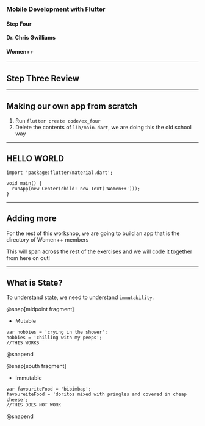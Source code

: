 ### Mobile Development with Flutter
#### Step Four
#### Dr. Chris Gwilliams
#### Women++

---

## Step Three Review

---

## Making our own app from scratch

1. Run `flutter create code/ex_four` 
2. Delete the contents of `lib/main.dart`, we are doing this the old school way

---

## HELLO WORLD

```
import 'package:flutter/material.dart';

void main() {
  runApp(new Center(child: new Text('Women++')));
}
```

---

## Adding more

For the rest of this workshop, we are going to build an app that is the directory of Women++ members

This will span across the rest of the exercises and we will code it together from here on out!

---

## What is State?

To understand state, we need to understand `immutability`. 


@snap[midpoint fragment]
* Mutable
```
var hobbies = 'crying in the shower';
hobbies = 'chilling with my peeps';
//THIS WORKS
```
@snapend

@snap[south fragment]
* Immutable
```
var favouriteFood = 'bibimbap';
favoureiteFood = 'doritos mixed with pringles and covered in cheap cheese';
//THIS DOES NOT WORK
```
@snapend












